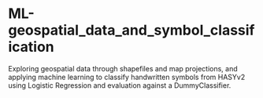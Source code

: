 # ML-geospatial_data_and_symbol_classification
Exploring geospatial data through shapefiles and map projections, and applying machine learning to classify handwritten symbols from HASYv2 using Logistic Regression and evaluation against a DummyClassifier.
